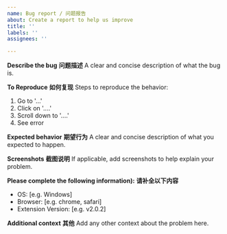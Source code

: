 ```yaml
---
name: Bug report / 问题报告
about: Create a report to help us improve
title: ''
labels: ''
assignees: ''

---
```


**Describe the bug**
**问题描述**
A clear and concise description of what the bug is.

**To Reproduce**
**如何复现**
Steps to reproduce the behavior:
1. Go to '...'
2. Click on '....'
3. Scroll down to '....'
4. See error

**Expected behavior**
**期望行为**
A clear and concise description of what you expected to happen.

**Screenshots**
**截图说明**
If applicable, add screenshots to help explain your problem.

**Please complete the following information):**
**请补全以下内容**
 - OS: [e.g. Windows]
 - Browser: [e.g. chrome, safari]
 - Extension Version: [e.g. v2.0.2]

**Additional context**
**其他**
Add any other context about the problem here.
